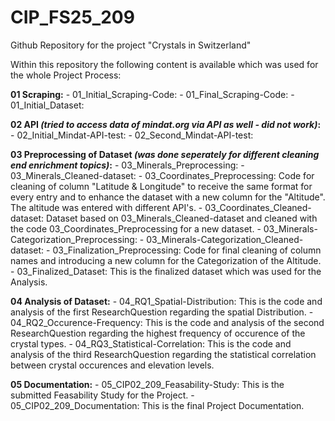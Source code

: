 # CIP_FS25_209
Github Repository for the project "Crystals in Switzerland"

Within this repository the following content is available which was used for the whole Project Process:

**01 Scraping:**
    - 01_Initial_Scraping-Code:
    - 01_Final_Scraping-Code: 
    - 01_Initial_Dataset:

**02 API *(tried to access data of mindat.org via API as well - did not work)*:**
    - 02_Initial_Mindat-API-test:
    - 02_Second_Mindat-API-test:

**03 Preprocessing of Dataset *(was done seperately for different cleaning end enrichment topics)*:**
    - 03_Minerals_Preprocessing: 
    - 03_Minerals_Cleaned-dataset: 
    - 03_Coordinates_Preprocessing: Code for cleaning of column "Latitude & Longitude" to receive the same format for every entry and to enhance the dataset with a new column for the "Altitude". The altitude was entered with different API's. 
    - 03_Coordinates_Cleaned-dataset: Dataset based on 03_Minerals_Cleaned-dataset and cleaned with the code 03_Coordinates_Preprocessing for a new dataset. 
    - 03_Minerals-Categorization_Preprocessing:
    - 03_Minerals-Categorization_Cleaned-dataset: 
    - 03_Finalization_Preprocessing: Code for final cleaning of column names and introducing a new column for the Categorization of the Altitude. 
    - 03_Finalized_Dataset: This is the finalized dataset which was used for the Analysis. 

**04 Analysis of Dataset:**
    - 04_RQ1_Spatial-Distribution: This is the code and analysis of the first ResearchQuestion regarding the spatial Distribution. 
    - 04_RQ2_Occurence-Frequency: This is the code and analysis of the second ResearchQuestion regarding the highest frequency of occurence of the crystal types. 
    - 04_RQ3_Statistical-Correlation: This is the code and analysis of the third ResearchQuestion regarding the statistical correlation between crystal occurences and elevation levels. 

**05 Documentation:**
    - 05_CIP02_209_Feasability-Study: This is the submitted Feasability Study for the Project. 
    - 05_CIP02_209_Documentation: This is the final Project Documentation. 
